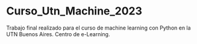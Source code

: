 # Curso_Utn_Machine_2023

Trabajo final realizado para el curso de machine learning con Python
en la UTN Buenos Aires. Centro de e-Learning. 
